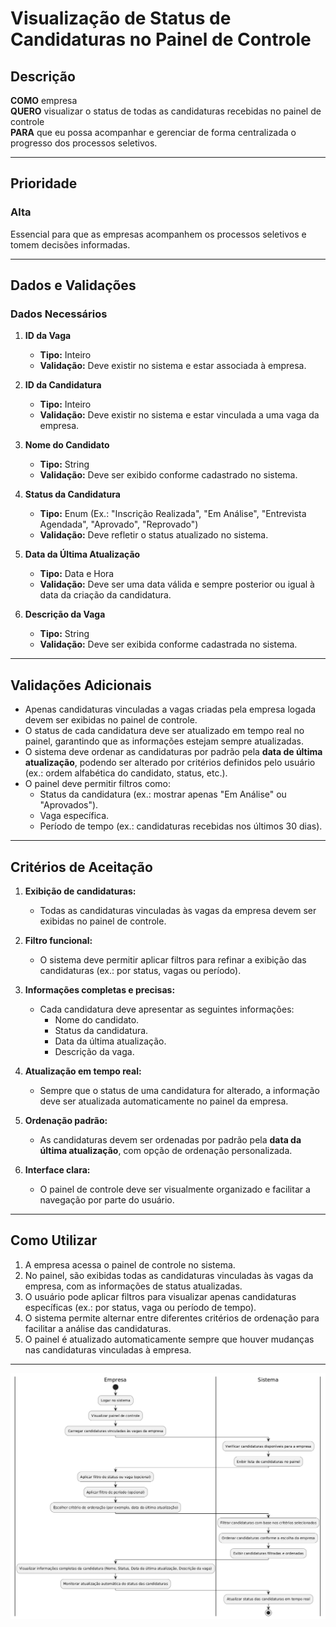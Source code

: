 # Visualização de Status de Candidaturas no Painel de Controle

## Descrição

**COMO** empresa  
**QUERO** visualizar o status de todas as candidaturas recebidas no painel de controle  
**PARA** que eu possa acompanhar e gerenciar de forma centralizada o progresso dos processos seletivos.

---

## Prioridade  
### Alta  
Essencial para que as empresas acompanhem os processos seletivos e tomem decisões informadas.  

---
## Dados e Validações

### Dados Necessários

1. **ID da Vaga**  
   - **Tipo:** Inteiro  
   - **Validação:** Deve existir no sistema e estar associada à empresa.  

2. **ID da Candidatura**  
   - **Tipo:** Inteiro  
   - **Validação:** Deve existir no sistema e estar vinculada a uma vaga da empresa.  

3. **Nome do Candidato**  
   - **Tipo:** String  
   - **Validação:** Deve ser exibido conforme cadastrado no sistema.  

4. **Status da Candidatura**  
   - **Tipo:** Enum (Ex.: "Inscrição Realizada", "Em Análise", "Entrevista Agendada", "Aprovado", "Reprovado")  
   - **Validação:** Deve refletir o status atualizado no sistema.  

5. **Data da Última Atualização**  
   - **Tipo:** Data e Hora  
   - **Validação:** Deve ser uma data válida e sempre posterior ou igual à data da criação da candidatura.  

6. **Descrição da Vaga**  
   - **Tipo:** String  
   - **Validação:** Deve ser exibida conforme cadastrada no sistema.  

---

## Validações Adicionais

- Apenas candidaturas vinculadas a vagas criadas pela empresa logada devem ser exibidas no painel de controle.  
- O status de cada candidatura deve ser atualizado em tempo real no painel, garantindo que as informações estejam sempre atualizadas.  
- O sistema deve ordenar as candidaturas por padrão pela **data de última atualização**, podendo ser alterado por critérios definidos pelo usuário (ex.: ordem alfabética do candidato, status, etc.).  
- O painel deve permitir filtros como:  
  - Status da candidatura (ex.: mostrar apenas "Em Análise" ou "Aprovados").  
  - Vaga específica.  
  - Período de tempo (ex.: candidaturas recebidas nos últimos 30 dias).  

---

## Critérios de Aceitação

1. **Exibição de candidaturas:**  
   - Todas as candidaturas vinculadas às vagas da empresa devem ser exibidas no painel de controle.  

2. **Filtro funcional:**  
   - O sistema deve permitir aplicar filtros para refinar a exibição das candidaturas (ex.: por status, vagas ou período).  

3. **Informações completas e precisas:**  
   - Cada candidatura deve apresentar as seguintes informações:  
     - Nome do candidato.  
     - Status da candidatura.  
     - Data da última atualização.  
     - Descrição da vaga.  

4. **Atualização em tempo real:**  
   - Sempre que o status de uma candidatura for alterado, a informação deve ser atualizada automaticamente no painel da empresa.  

5. **Ordenação padrão:**  
   - As candidaturas devem ser ordenadas por padrão pela **data da última atualização**, com opção de ordenação personalizada.  

6. **Interface clara:**  
   - O painel de controle deve ser visualmente organizado e facilitar a navegação por parte do usuário.  

---

## Como Utilizar

1. A empresa acessa o painel de controle no sistema.  
2. No painel, são exibidas todas as candidaturas vinculadas às vagas da empresa, com as informações de status atualizadas.  
3. O usuário pode aplicar filtros para visualizar apenas candidaturas específicas (ex.: por status, vaga ou período de tempo).  
4. O sistema permite alternar entre diferentes critérios de ordenação para facilitar a análise das candidaturas.  
5. O painel é atualizado automaticamente sempre que houver mudanças nas candidaturas vinculadas à empresa.  

---
![Diagrama](Documentação/Anexos/Diagramas/RF_AC002_Diagrama.png)
